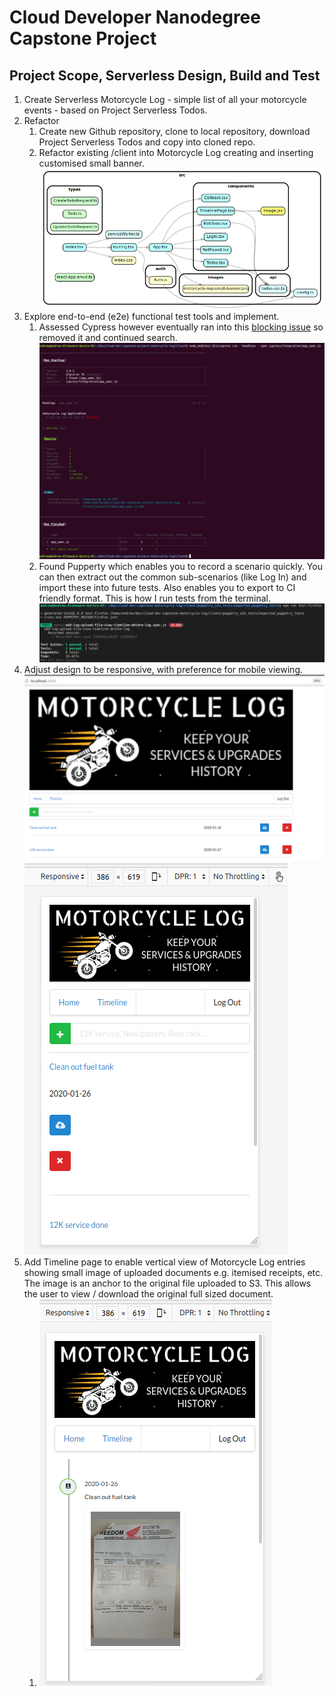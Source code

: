 # Cloud Developer Nanodegree Capstone Project

## Project Scope, Serverless Design, Build and Test

1. Create Serverless Motorcycle Log - simple list of all your motorcycle events - based on Project Serverless Todos.
2. Refactor
   1. Create new Github repository, clone to local repository, download Project Serverless Todos and copy into cloned repo.
   2. Refactor existing /client into Motorcycle Log creating and inserting customised small banner.
   ![Alt text](images/motorcycle_log_client_dependencygraph.png)
3. Explore end-to-end (e2e) functional test tools and implement.
    1. Assessed Cypress however eventually ran into this [blocking issue](https://github.com/cypress-io/cypress/issues/944) so removed it and continued search.
    ![Alt text](images/cypress_e2e_testing.png)
    2. Found Pupperty which enables you to record a scenario quickly. You can then extract out the common sub-scenarios (like Log In) and import these into future tests. Also enables you to export to CI friendly format. This is how I run tests from the terminal.
    ![Alt text](images/puppetry_e2e_testing.png)
4. Adjust design to be responsive, with preference for mobile viewing.
    ![Alt text](images/desktop_landscape_view.png)
    ![Alt text](images/phone_portrait_view.png)
5. Add Timeline page to enable vertical view of Motorcycle Log entries showing small image of uploaded documents e.g. itemised receipts, etc. The image is an anchor to the original file uploaded to S3. This allows the user to view / download the original full sized document.
    1. ![Alt text](images/motorcycle_log_timeline_images_view.png)


